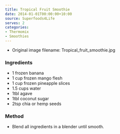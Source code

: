 ```yaml
---
title: Tropical Fruit Smoothie
date: 2014-01-01T00:00:00+10:00
source: Superfoods4Life
serves: 2
categories:
- Thermomix
- Smoothies
---
```







* Original image filename: Tropical_fruit_smoothie.jpg




### Ingredients

* 1 frozen banana
* 1 cup frozen mango flesh
* 1 cup frozen pineapple slices
* 1.5 cups water
* 1tbl agave
* 1tbl coconut sugar
* 2tsp chia or hemp seeds

### Method

* Blend all ingredients in a blender until smooth.
